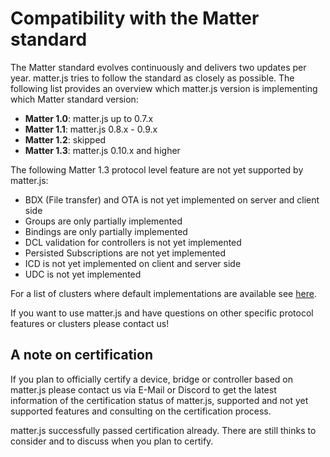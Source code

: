 # Compatibility with the Matter standard

The Matter standard evolves continuously and delivers two updates per year. matter.js tries to follow the standard as closely as possible. The following list provides an overview which matter.js version is implementing which Matter standard version:
- **Matter 1.0**: matter.js up to 0.7.x
- **Matter 1.1**: matter.js 0.8.x - 0.9.x
- **Matter 1.2**: skipped
- **Matter 1.3**: matter.js 0.10.x and higher

The following Matter 1.3 protocol level feature are not yet supported by matter.js:
* BDX (File transfer) and OTA is not yet implemented on server and client side
* Groups are only partially implemented
* Bindings are only partially implemented
* DCL validation for controllers is not yet implemented
* Persisted Subscriptions are not yet implemented
* ICD is not yet implemented on client and server side
* UDC is not yet implemented

For a list of clusters where default implementations are available see [here](./CLUSTER_DEFAULT_IMPLEMENTATIONS.md).

If you want to use matter.js and have questions on other specific protocol features or clusters please contact us!

## A note on certification

If you plan to officially certify a device, bridge or controller based on matter.js please contact us via E-Mail or Discord to get the latest information of the certification status of matter.js, supported and not yet supported features and consulting on the certification process.

matter.js successfully passed certification already. There are still thinks to consider and to discuss when you plan to certify.
